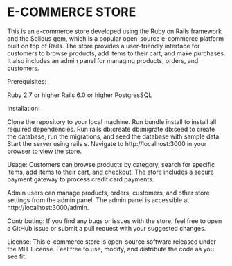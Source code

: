 # E-COMMERCE STORE

This is an e-commerce store developed using the Ruby on Rails framework and the Solidus gem, which is a popular open-source e-commerce platform built on top of Rails. The store provides a user-friendly interface for customers to browse products, add items to their cart, and make purchases. It also includes an admin panel for managing products, orders, and customers.

Prerequisites:

Ruby 2.7 or higher
Rails 6.0 or higher
PostgresSQL

Installation:

Clone the repository to your local machine.
Run bundle install to install all required dependencies.
Run rails db:create db:migrate db:seed to create the database, run the migrations, and seed the database with sample data.
Start the server using rails s.
Navigate to http://localhost:3000 in your browser to view the store.

Usage:
Customers can browse products by category, search for specific items, add items to their cart, and checkout. The store includes a secure payment gateway to process credit card payments.

Admin users can manage products, orders, customers, and other store settings from the admin panel. The admin panel is accessible at http://localhost:3000/admin.

Contributing:
If you find any bugs or issues with the store, feel free to open a GitHub issue or submit a pull request with your suggested changes.

License:
This e-commerce store is open-source software released under the MIT License. Feel free to use, modify, and distribute the code as you see fit.
